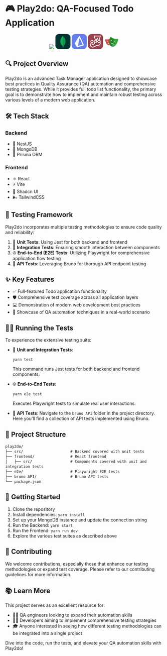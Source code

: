 # 🎮 Play2do: QA-Focused Todo Application

<div align="center">
<img src="https://skillicons.dev/icons?i=nestjs,react,vite,tailwind" />
<img src="https://github.com/tandpfun/skill-icons/raw/main/icons/MongoDB.svg" width="48" height="48" alt="MongoDB" />
<img src="https://github.com/tandpfun/skill-icons/raw/main/icons/Prisma.svg" width="48" height="48" alt="Prisma" />
<img src="https://github.com/tandpfun/skill-icons/raw/main/icons/Jest.svg" width="48" height="48" alt="Jest" />
<img src="https://github.com/microsoft/playwright/blob/main/packages/web/src/assets/playwright-logo.svg" width="48" height="48" alt="Playwright" />
</div>

## 🔍 Project Overview

Play2do is an advanced Task Manager application designed to showcase best practices in Quality Assurance (QA) automation and comprehensive testing strategies. While it provides full todo list functionality, the primary goal is to demonstrate how to implement and maintain robust testing across various levels of a modern web application.

## 🛠️ Tech Stack

### Backend
- 🪺 NestJS
- 🍃 MongoDB
- 🔷 Prisma ORM

### Frontend
- ⚛️ React
- ⚡ Vite
- 🎨 Shadcn UI
- 🌬️ TailwindCSS

## 🧪 Testing Framework

Play2do incorporates multiple testing methodologies to ensure code quality and reliability:

1. 🔬 **Unit Tests**: Using Jest for both backend and frontend
2. 🔗 **Integration Tests**: Ensuring smooth interaction between components
3. 🌐 **End-to-End (E2E) Tests**: Utilizing Playwright for comprehensive application flow testing
4. 🔌 **API Tests**: Leveraging Bruno for thorough API endpoint testing

## ✨ Key Features

- ✅ Full-featured Todo application functionality
- 🛡️ Comprehensive test coverage across all application layers
- 💻 Demonstration of modern web development best practices
- 🚀 Showcase of QA automation techniques in a real-world scenario

## 🏃‍♂️ Running the Tests

To experience the extensive testing suite:

- 🧪 **Unit and Integration Tests**: 
  ```
  yarn test
  ```
  This command runs Jest tests for both backend and frontend components.

- 🌐 **End-to-End Tests**:
  ```
  yarn e2e test
  ```
  Executes Playwright tests to simulate real user interactions.

- 🔌 **API Tests**:
  Navigate to the `bruno API` folder in the project directory. Here you'll find a collection of API tests implemented using Bruno.

## 📁 Project Structure

```
play2do/
├── src/                     # Backend covered with unit tests
├── frontend/                # React frontend
│   ├── src/                 # Components covered with unit and integration tests
├── e2e/                     # Playwright E2E tests
├── bruno API/               # Bruno API tests
└── package.json
```

## 🚀 Getting Started

1. Clone the repository
2. Install dependencies: `yarn install`
3. Set up your MongoDB instance and update the connection string
4. Run the Backend: `yarn start`
5. Run the Frontend: `yarn run dev`
6. Explore the various test suites as described above

## 🤝 Contributing

We welcome contributions, especially those that enhance our testing methodologies or expand test coverage. Please refer to our contributing guidelines for more information.

## 📚 Learn More

This project serves as an excellent resource for:
- 🧑‍🔬 QA engineers looking to expand their automation skills
- 👨‍💻 Developers aiming to implement comprehensive testing strategies
- 🎓 Anyone interested in seeing how different testing methodologies can be integrated into a single project

Dive into the code, run the tests, and elevate your QA automation skills with Play2do!
